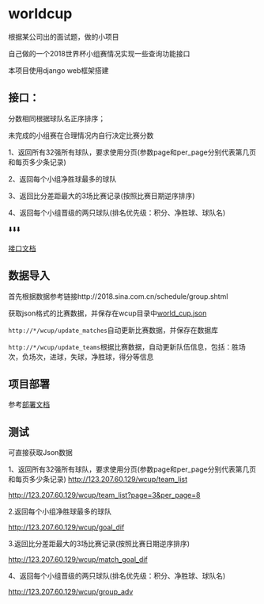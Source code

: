 # worldcup
根据某公司出的面试题，做的小项目

自己做的一个2018世界杯小组赛情况实现一些查询功能接口

本项目使用django web框架搭建


## 接口：
分数相同根据球队名正序排序；

未完成的小组赛在合理情况内自行决定比赛分数

1、返回所有32强所有球队，要求使用分页(参数page和per_page分别代表第几页和每页多少条记录)

2、返回每个小组净胜球最多的球队

3、返回比分差距最大的3场比赛记录(按照比赛日期逆序排序)

4、返回每个小组晋级的两只球队(排名优先级：积分、净胜球、球队名)

⬇️⬇️⬇️

[接口文档](https://github.com/zyw94107/worldcup/blob/master/api.md)

## 数据导入
首先根据数据参考链接http://2018.sina.com.cn/schedule/group.shtml

获取json格式的比赛数据，并保存在wcup目录中[world_cup.json](https://github.com/zyw94107/worldcup/blob/master/wcup/world_cup.json)

```http://*/wcup/update_matches```自动更新比赛数据，并保存在数据库

```http://*/wcup/update_teams```根据比赛数据，自动更新队伍信息，包括：胜场次，负场次，进球，失球，净胜球，得分等信息

## 项目部署

参考[部署文档](https://github.com/zyw94107/worldcup/blob/master/deploy.md)

## 测试
可直接获取Json数据

1、返回所有32强所有球队，要求使用分页(参数page和per_page分别代表第几页和每页多少条记录)
http://123.207.60.129/wcup/team_list

http://123.207.60.129/wcup/team_list?page=3&per_page=8

2.返回每个小组净胜球最多的球队

http://123.207.60.129/wcup/goal_dif

3.返回比分差距最大的3场比赛记录(按照比赛日期逆序排序)

http://123.207.60.129/wcup/match_goal_dif


4、返回每个小组晋级的两只球队(排名优先级：积分、净胜球、球队名)

http://123.207.60.129/wcup/group_adv
